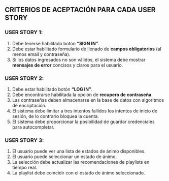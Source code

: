 ## CRITERIOS DE ACEPTACIÓN PARA CADA USER STORY ##

### USER STORY 1: ###
1.	Debe tenerse habilitado botón **“SIGN IN”**.
2.	Debe estar habilitado formulario de llenado de **campos obligatorios** (al menos email y contraseña).
3.	Si los datos ingresados no son válidos, el sistema debe mostrar **mensajes de error** concisos y claros para el usuario.

### USER STORY 2: ###
1.	Debe estar habilitado botón **“LOG IN”**.
2.	Debe encontrarse habilitada la opción de **recupero de contraseña**.
3.	Las contraseñas deben almacenarse en la base de datos con algoritmos de encriptación.
4.	El sistema debe limitar a tres intentos fallidos los intentos de inicio de sesión, de lo contrario bloquea la cuenta.
5.	El sistema debe proporcionar la posibilidad de guardar credenciales para autocompletar.

### USER STORY 3: ###
1.	El usuario puede ver una lista de estados de ánimo disponibles.
2.	El usuario puede seleccionar un estado de ánimo.
3.	La selección debe actualizar las recomendaciones de playlists en tiempo real.
4.	La playlist debe coincidir con el estado de ánimo seleccionado.
